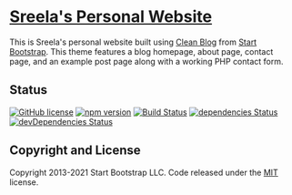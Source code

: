 # [Sreela's Personal Website](https://sreeladas.com)

This is Sreela's personal website built using [Clean Blog](https://startbootstrap.com/theme/clean-blog/) from [Start Bootstrap](https://startbootstrap.com/). This theme features a blog homepage, about page, contact page, and an example post page along with a working PHP contact form.

## Status

[![GitHub license](https://img.shields.io/badge/license-MIT-blue.svg)](https://raw.githubusercontent.com/StartBootstrap/startbootstrap-clean-blog/master/LICENSE)
[![npm version](https://img.shields.io/npm/v/startbootstrap-clean-blog.svg)](https://www.npmjs.com/package/startbootstrap-clean-blog)
[![Build Status](https://travis-ci.org/StartBootstrap/startbootstrap-clean-blog.svg?branch=master)](https://travis-ci.org/StartBootstrap/startbootstrap-clean-blog)
[![dependencies Status](https://david-dm.org/StartBootstrap/startbootstrap-clean-blog/status.svg)](https://david-dm.org/StartBootstrap/startbootstrap-clean-blog)
[![devDependencies Status](https://david-dm.org/StartBootstrap/startbootstrap-clean-blog/dev-status.svg)](https://david-dm.org/StartBootstrap/startbootstrap-clean-blog?type=dev)

## Copyright and License

Copyright 2013-2021 Start Bootstrap LLC. Code released under the [MIT](https://github.com/StartBootstrap/startbootstrap-clean-blog/blob/gh-pages/LICENSE) license.
